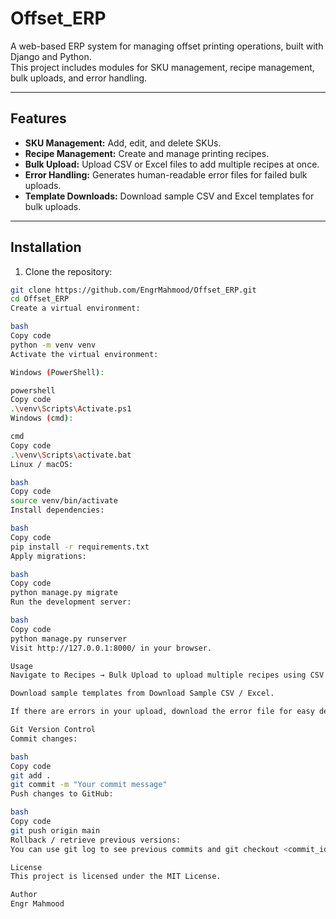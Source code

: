 # Offset_ERP

A web-based ERP system for managing offset printing operations, built with Django and Python.  
This project includes modules for SKU management, recipe management, bulk uploads, and error handling.

---

## Features

- **SKU Management:** Add, edit, and delete SKUs.  
- **Recipe Management:** Create and manage printing recipes.  
- **Bulk Upload:** Upload CSV or Excel files to add multiple recipes at once.  
- **Error Handling:** Generates human-readable error files for failed bulk uploads.  
- **Template Downloads:** Download sample CSV and Excel templates for bulk uploads.  

---

## Installation

1. Clone the repository:

```bash
git clone https://github.com/EngrMahmood/Offset_ERP.git
cd Offset_ERP
Create a virtual environment:

bash
Copy code
python -m venv venv
Activate the virtual environment:

Windows (PowerShell):

powershell
Copy code
.\venv\Scripts\Activate.ps1
Windows (cmd):

cmd
Copy code
.\venv\Scripts\activate.bat
Linux / macOS:

bash
Copy code
source venv/bin/activate
Install dependencies:

bash
Copy code
pip install -r requirements.txt
Apply migrations:

bash
Copy code
python manage.py migrate
Run the development server:

bash
Copy code
python manage.py runserver
Visit http://127.0.0.1:8000/ in your browser.

Usage
Navigate to Recipes → Bulk Upload to upload multiple recipes using CSV or Excel.

Download sample templates from Download Sample CSV / Excel.

If there are errors in your upload, download the error file for easy debugging.

Git Version Control
Commit changes:

bash
Copy code
git add .
git commit -m "Your commit message"
Push changes to GitHub:

bash
Copy code
git push origin main
Rollback / retrieve previous versions:
You can use git log to see previous commits and git checkout <commit_id> to revert to any version.

License
This project is licensed under the MIT License.

Author
Engr Mahmood